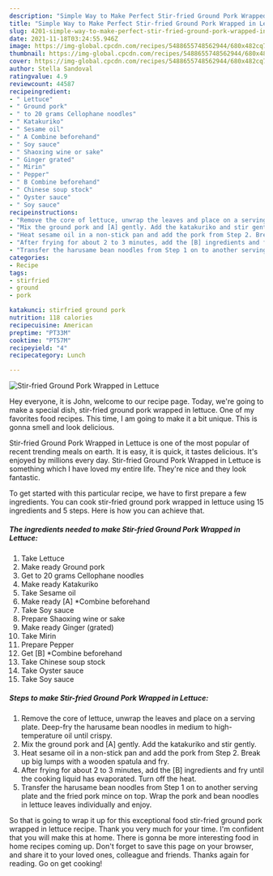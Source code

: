 ```yaml
---
description: "Simple Way to Make Perfect Stir-fried Ground Pork Wrapped in Lettuce"
title: "Simple Way to Make Perfect Stir-fried Ground Pork Wrapped in Lettuce"
slug: 4201-simple-way-to-make-perfect-stir-fried-ground-pork-wrapped-in-lettuce
date: 2021-11-18T03:24:55.946Z
image: https://img-global.cpcdn.com/recipes/5488655748562944/680x482cq70/stir-fried-ground-pork-wrapped-in-lettuce-recipe-main-photo.jpg
thumbnail: https://img-global.cpcdn.com/recipes/5488655748562944/680x482cq70/stir-fried-ground-pork-wrapped-in-lettuce-recipe-main-photo.jpg
cover: https://img-global.cpcdn.com/recipes/5488655748562944/680x482cq70/stir-fried-ground-pork-wrapped-in-lettuce-recipe-main-photo.jpg
author: Stella Sandoval
ratingvalue: 4.9
reviewcount: 44587
recipeingredient:
- " Lettuce"
- " Ground pork"
- " to 20 grams Cellophane noodles"
- " Katakuriko"
- " Sesame oil"
- " A Combine beforehand"
- " Soy sauce"
- " Shaoxing wine or sake"
- " Ginger grated"
- " Mirin"
- " Pepper"
- " B Combine beforehand"
- " Chinese soup stock"
- " Oyster sauce"
- " Soy sauce"
recipeinstructions:
- "Remove the core of lettuce, unwrap the leaves and place on a serving plate. Deep-fry the harusame bean noodles in medium to high-temperature oil until crispy."
- "Mix the ground pork and [A] gently. Add the katakuriko and stir gently."
- "Heat sesame oil in a non-stick pan and add the pork from Step 2. Break up big lumps with a wooden spatula and fry."
- "After frying for about 2 to 3 minutes, add the [B] ingredients and fry until the cooking liquid has evaporated. Turn off the heat."
- "Transfer the harusame bean noodles from Step 1 on to another serving plate and the fried pork mince on top. Wrap the pork and bean noodles in lettuce leaves individually and enjoy."
categories:
- Recipe
tags:
- stirfried
- ground
- pork

katakunci: stirfried ground pork 
nutrition: 118 calories
recipecuisine: American
preptime: "PT33M"
cooktime: "PT57M"
recipeyield: "4"
recipecategory: Lunch

---
```



![Stir-fried Ground Pork Wrapped in Lettuce](https://img-global.cpcdn.com/recipes/5488655748562944/680x482cq70/stir-fried-ground-pork-wrapped-in-lettuce-recipe-main-photo.jpg)

Hey everyone, it is John, welcome to our recipe page. Today, we're going to make a special dish, stir-fried ground pork wrapped in lettuce. One of my favorites food recipes. This time, I am going to make it a bit unique. This is gonna smell and look delicious.

Stir-fried Ground Pork Wrapped in Lettuce is one of the most popular of recent trending meals on earth. It is easy, it is quick, it tastes delicious. It's enjoyed by millions every day. Stir-fried Ground Pork Wrapped in Lettuce is something which I have loved my entire life. They're nice and they look fantastic.




To get started with this particular recipe, we have to first prepare a few ingredients. You can cook stir-fried ground pork wrapped in lettuce using 15 ingredients and 5 steps. Here is how you can achieve that.

<!--inarticleads1-->

##### The ingredients needed to make Stir-fried Ground Pork Wrapped in Lettuce:

1. Take  Lettuce
1. Make ready  Ground pork
1. Get  to 20 grams Cellophane noodles
1. Make ready  Katakuriko
1. Take  Sesame oil
1. Make ready  [A] *Combine beforehand
1. Take  Soy sauce
1. Prepare  Shaoxing wine or sake
1. Make ready  Ginger (grated)
1. Take  Mirin
1. Prepare  Pepper
1. Get  [B] *Combine beforehand
1. Take  Chinese soup stock
1. Take  Oyster sauce
1. Take  Soy sauce




<!--inarticleads2-->

##### Steps to make Stir-fried Ground Pork Wrapped in Lettuce:

1. Remove the core of lettuce, unwrap the leaves and place on a serving plate. Deep-fry the harusame bean noodles in medium to high-temperature oil until crispy.
1. Mix the ground pork and [A] gently. Add the katakuriko and stir gently.
1. Heat sesame oil in a non-stick pan and add the pork from Step 2. Break up big lumps with a wooden spatula and fry.
1. After frying for about 2 to 3 minutes, add the [B] ingredients and fry until the cooking liquid has evaporated. Turn off the heat.
1. Transfer the harusame bean noodles from Step 1 on to another serving plate and the fried pork mince on top. Wrap the pork and bean noodles in lettuce leaves individually and enjoy.




So that is going to wrap it up for this exceptional food stir-fried ground pork wrapped in lettuce recipe. Thank you very much for your time. I'm confident that you will make this at home. There is gonna be more interesting food in home recipes coming up. Don't forget to save this page on your browser, and share it to your loved ones, colleague and friends. Thanks again for reading. Go on get cooking!
